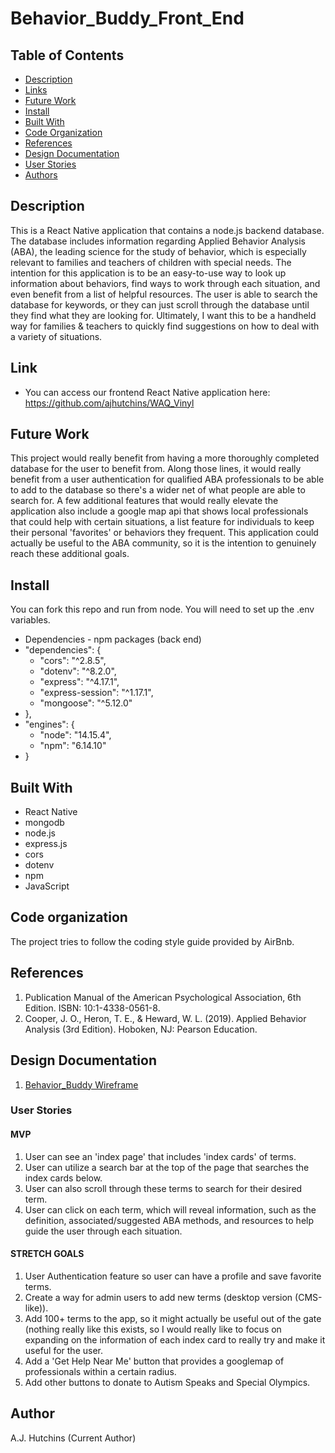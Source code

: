 # Behavior_Buddy_Front_End

## Table of Contents

- [Description](#Description)
- [Links](#Links)
- [Future Work](#Future-Work)
- [Install](#Install)
- [Built With](#Built-With)
- [Code Organization](#Code-Organization)
- [References](#References)
- [Design Documentation](#Design-Documentation)
- [User Stories](#User-Stories)
- [Authors](#Author)
 
 
## Description

This is a React Native application that contains a node.js backend database. The database includes information regarding Applied Behavior Analysis (ABA), the leading science for the study of behavior, which is especially relevant to families and teachers of children with special needs. The intention for this application is to be an easy-to-use way to look up information about behaviors, find ways to work through each situation, and even benefit from a list of helpful resources. The user is able to search the database for keywords, or they can just scroll through the database until they find what they are looking for. Ultimately, I want this to be a handheld way for families & teachers to quickly find suggestions on how to deal with a variety of situations. 

## Link

- You can access our frontend React Native application here: https://github.com/ajhutchins/WAQ_Vinyl

## Future Work

This project would really benefit from having a more thoroughly completed database for the user to benefit from. Along those lines, it would really benefit from a user authentication for qualified ABA professionals to be able to add to the database so there's a wider net of what people are able to search for. A few additional features that would really elevate the application also include a google map api that shows local professionals that could help with certain situations, a list feature for individuals to keep their personal 'favorites' or behaviors they frequent. This application could actually be useful to the ABA community, so it is the intention to genuinely reach these additional goals.

## Install

You can fork this repo and run from node. You will need to set up the .env variables.
- Dependencies - npm packages (back end)
 - "dependencies": {
   - "cors": "^2.8.5",
   - "dotenv": "^8.2.0",
   - "express": "^4.17.1",
   - "express-session": "^1.17.1",
   - "mongoose": "^5.12.0"
 - },
 - "engines": {
   - "node": "14.15.4",
   - "npm": "6.14.10"
 - }

## Built With

- React Native
- mongodb
- node.js
- express.js
- cors
- dotenv
- npm
- JavaScript

## Code organization

The project tries to follow the coding style guide provided by AirBnb.

## References

1. Publication Manual of the American Psychological Association, 6th Edition. ISBN: 10:1-4338-0561-8.
2. Cooper, J. O., Heron, T. E., & Heward, W. L. (2019). Applied Behavior Analysis (3rd Edition). Hoboken, NJ: Pearson Education.

## Design Documentation

1. [Behavior_Buddy Wireframe](https://github.com/ajhutchins/Behavior_Buddy/blob/main/Scanned%20Documents.pdf)

### User Stories

#### MVP

1. User can see an 'index page' that includes 'index cards' of terms.
2. User can utilize a search bar at the top of the page that searches the index cards below.
3. User can also scroll through these terms to search for their desired term.
4. User can click on each term, which will reveal information, such as the definition, associated/suggested ABA methods, and resources to help guide the user through each situation.

#### STRETCH GOALS

1. User Authentication feature so user can have a profile and save favorite terms.
2. Create a way for admin users to add new terms (desktop version (CMS-like)).
4. Add 100+ terms to the app, so it might actually be useful out of the gate (nothing really like this exists, so I would really like to focus on expanding on the information of each index card to really try and make it useful for the user.
5. Add a 'Get Help Near Me' button that provides a googlemap of professionals within a certain radius.
6. Add other buttons to donate to Autism Speaks and Special Olympics.

## Author

A.J. Hutchins (Current Author)
